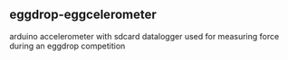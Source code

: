 ## eggdrop-eggcelerometer
arduino accelerometer with sdcard datalogger used for measuring force during an eggdrop competition
